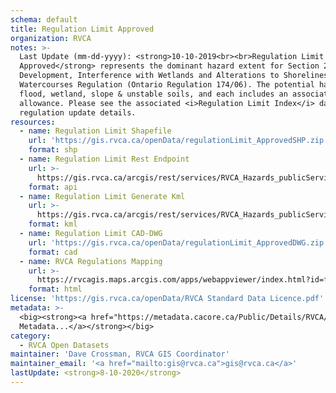 ```yaml
---
schema: default
title: Regulation Limit Approved
organization: RVCA
notes: >-
  Last Update (mm-dd-yyyy): <strong>10-10-2019<br><br>Regulation Limit
  Approved</strong> represents the dominant hazard extent for Section 28 -
  Development, Interference with Wetlands and Alterations to Shorelines and
  Watercourses Regulation (Ontario Regulation 174/06). The potential hazards are
  flood, wetland, slope & unstable soils, and each includes an associated
  allowance. Please see the associated <i>Regulation Limit Index</i> dataset for
  regulation update details.
resources:
  - name: Regulation Limit Shapefile
    url: 'https://gis.rvca.ca/openData/regulationLimit_ApprovedSHP.zip'
    format: shp
  - name: Regulation Limit Rest Endpoint
    url: >-
      https://gis.rvca.ca/arcgis/rest/services/RVCA_Hazards_publicService/MapServer/6
    format: api
  - name: Regulation Limit Generate Kml
    url: >-
      https://gis.rvca.ca/arcgis/rest/services/RVCA_Hazards_publicService/MapServer/generateKml
    format: kml
  - name: Regulation Limit CAD-DWG
    url: 'https://gis.rvca.ca/openData/regulationLimit_ApprovedDWG.zip'
    format: cad
  - name: RVCA Regulations Mapping
    url: >-
      https://rvcagis.maps.arcgis.com/apps/webappviewer/index.html?id=fd54fe0962284dc0a63deabc8357bb25
    format: html
license: 'https://gis.rvca.ca/openData/RVCA Standard Data Licence.pdf'
metadata: >-
  <big><strong><a href="https://metadata.cacore.ca/Public/Details/RVCA/id=853">View      
  Metadata...</a></strong></big>
category:
  - RVCA Open Datasets
maintainer: 'Dave Crossman, RVCA GIS Coordinator'
maintainer_email: '<a href="mailto:gis@rvca.ca">gis@rvca.ca</a>'
lastUpdate: <strong>8-10-2020</strong>
---
```

